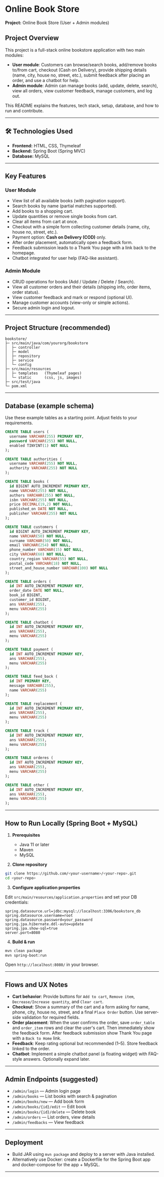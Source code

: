 # Online Book Store

**Project:** Online Book Store (User + Admin modules)

## Project Overview

This project is a full-stack online bookstore application with two main modules:

* **User module**: Customers can browse/search books, add/remove books to/from cart, checkout (Cash on Delivery), provide shipping details (name, city, house no, street, etc.), submit feedback after placing an order, and use a chatbot for help.
* **Admin module**: Admin can manage books (add, update, delete, search), view all orders, view customer feedback, manage customers, and log out.

This README explains the features, tech stack, setup, database, and how to run and contribute.

---

## 🛠️ Technologies Used

* **Frontend:** HTML, CSS, Thymeleaf
* **Backend:** Spring Boot (Spring MVC)
* **Database:** MySQL

---

## Key Features

### User Module

* View list of all available books (with pagination support).
* Search books by name (partial matches supported).
* Add books to a shopping cart.
* Update quantities or remove single books from cart.
* Clear all items from cart at once.
* Checkout with a simple form collecting customer details (name, city, house no, street, etc.).
* Payment option: **Cash on Delivery (COD)** only.
* After order placement, automatically open a feedback form.
* Feedback submission leads to a Thank You page with a link back to the homepage.
* Chatbot integrated for user help (FAQ-like assistant).

### Admin Module

* CRUD operations for books (Add / Update / Delete / Search).
* View all customer orders and their details (shipping info, order items, order status).
* View customer feedback and mark or respond (optional UI).
* Manage customer accounts (view-only or simple actions).
* Secure admin login and logout.

---

## Project Structure (recommended)

```
bookstore/
├─ src/main/java/com/yourorg/bookstore
│  ├─ controller
│  ├─ model
│  ├─ repository
│  ├─ service
│  └─ config
├─ src/main/resources
│  ├─ templates   (Thymeleaf pages)
│  └─ static      (css, js, images)
├─ src/test/java
└─ pom.xml
```

---

## Database (example schema)

Use these example tables as a starting point. Adjust fields to your requirements.

```sql
CREATE TABLE users (
  username VARCHAR(255) PRIMARY KEY,
  password VARCHAR(255) NOT NULL,
  enabled TINYINT(1) NOT NULL
);

CREATE TABLE authorities (
  username VARCHAR(255) NOT NULL,
  authority VARCHAR(255) NOT NULL
);

CREATE TABLE books (
  id BIGINT AUTO_INCREMENT PRIMARY KEY,
  name VARCHAR(255) NOT NULL,
  authors VARCHAR(255) NOT NULL,
  isbn VARCHAR(255) NOT NULL,
  price DECIMAL(19,2) NOT NULL,
  published_on DATE NOT NULL,
  publisher VARCHAR(255) NOT NULL
);

CREATE TABLE customers (
  id BIGINT AUTO_INCREMENT PRIMARY KEY,
  name VARCHAR(50) NOT NULL,
  surname VARCHAR(50) NOT NULL,
  email VARCHAR(254) NOT NULL,
  phone_number VARCHAR(15) NOT NULL,
  city VARCHAR(60) NOT NULL,
  country_region VARCHAR(55) NOT NULL,
  postal_code VARCHAR(18) NOT NULL,
  street_and_house_number VARCHAR(100) NOT NULL
);

CREATE TABLE orders (
  id INT AUTO_INCREMENT PRIMARY KEY,
  order_date DATE NOT NULL,
  book_id BIGINT,
  customer_id BIGINT,
  ans VARCHAR(255),
  menu VARCHAR(255)
);

CREATE TABLE chatbot (
  id INT AUTO_INCREMENT PRIMARY KEY,
  ans VARCHAR(255),
  menu VARCHAR(255)
);

CREATE TABLE payment (
  id INT AUTO_INCREMENT PRIMARY KEY,
  ans VARCHAR(255),
  menu VARCHAR(255)
);

CREATE TABLE feed_back (
  id INT PRIMARY KEY,
  message VARCHAR(255),
  name VARCHAR(255)
);

CREATE TABLE replacement (
  id INT AUTO_INCREMENT PRIMARY KEY,
  ans VARCHAR(255),
  menu VARCHAR(255)
);

CREATE TABLE track (
  id INT AUTO_INCREMENT PRIMARY KEY,
  ans VARCHAR(255),
  menu VARCHAR(255)
);

CREATE TABLE orderes (
  id INT AUTO_INCREMENT PRIMARY KEY,
  ans VARCHAR(255),
  menu VARCHAR(255)
);

CREATE TABLE other (
  id INT AUTO_INCREMENT PRIMARY KEY,
  ans VARCHAR(255),
  menu VARCHAR(255)
);

```

---

## How to Run Locally (Spring Boot + MySQL)

1. **Prerequisites**

   * Java 11 or later
   * Maven
   * MySQL

2. **Clone repository**

```bash
git clone https://github.com/<your-username>/<your-repo>.git
cd <your-repo>
```

3. **Configure application properties**

Edit `src/main/resources/application.properties` and set your DB credentials:

```
spring.datasource.url=jdbc:mysql://localhost:3306/bookstore_db
spring.datasource.username=root
spring.datasource.password=your_password
spring.jpa.hibernate.ddl-auto=update
spring.jpa.show-sql=true
server.port=8080
```

4. **Build & run**

```bash
mvn clean package
mvn spring-boot:run
```

Open `http://localhost:8080/` in your browser.

---

## Flows and UX Notes

* **Cart behavior**: Provide buttons for `Add to cart`, `Remove item`, `Decrease/Increase quantity`, and `Clear cart`.
* **Checkout**: Show a summary of the cart and a form asking for name, phone, city, house no, street, and a final `Place Order` button. Use server-side validation for required fields.
* **Order placement**: When the user confirms the order, save `order_table` and `order_item` rows and clear the user's cart. Then immediately show the feedback form. After feedback submission show Thank You page with a `Back to Home` link.
* **Feedback**: Keep rating optional but recommended (1–5). Store feedback linked to the order.
* **Chatbot**: Implement a simple chatbot panel (a floating widget) with FAQ-style answers. Optionally expand later.

---

## Admin Endpoints (suggested)

* `/admin/login` — Admin login page
* `/admin/books` — List books with search & pagination
* `/admin/books/new` — Add book form
* `/admin/books/{id}/edit` — Edit book
* `/admin/books/{id}/delete` — Delete book
* `/admin/orders` — List orders, view details
* `/admin/feedbacks` — View feedback

---

## Deployment

* Build JAR using `mvn package` and deploy to a server with Java installed.
* Alternatively use Docker: create a Dockerfile for the Spring Boot app and docker-compose for the app + MySQL.

---
